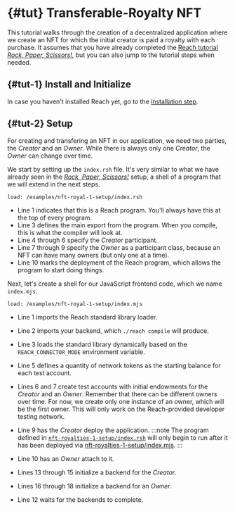 # {#tut} Transferable-Royalty NFT

This tutorial walks through the creation of a decentralized application where we create an NFT for which the initial creator is paid a royalty with each purchase. It assumes that you have already completed the [Reach tutorial *Rock, Paper, Scissors!*](https://docs.reach.sh/tut/rps/#tut), but you can also jump to the tutorial steps when needed.

## {#tut-1} Install and Initialize
In case you haven't installed Reach yet, go to the [installation step](https://docs.reach.sh/tut/rps/#tut-1).

## {#tut-2} Setup
For creating and transfering an NFT in our application, we need two parties, the *Creator* and an *Owner*. While there is always only one *Creator*, the *Owner* can change over time.

We start by setting up the `index.rsh` file. It's very similar to what we have already seen in the [*Rock, Paper, Scissors!*](https://docs.reach.sh/tut/rps/#tut-2) setup, a shell of a program that we will extend in the next steps.

```
load: /examples/nft-royal-1-setup/index.rsh
```

+ Line 1 indicates that this is a Reach program. You'll always have this at the top of every program.
+ Line 3 defines the main export from the program. When you compile, this is what the compiler will look at.
+ Line 4 through 6 specify the *Creator* participant.
+ Line 7 through 9 specify the *Owner* as a participant class, because an NFT can have many owners (but only one at a time).
+ Line 10 marks the deployment of the Reach program, which allows the program to start doing things.

Next, let's create a shell for our JavaScript frontend code, which we name `index.mjs`.

```
load: /examples/nft-royal-1-setup/index.mjs
```

+ Line 1 imports the Reach standard library loader.
+ Line 2 imports your backend, which `./reach compile` will produce.
+ Line 3 loads the standard library dynamically based on the `REACH_CONNECTOR_MODE` environment variable.
+ Line 5 defines a quantity of network tokens as the starting balance for each test account.
+ Lines 6 and 7 create test accounts with initial endowments for the *Creator* and an *Owner*. Remember that there can be different owners over time. For now, we create only one instance of an owner, which will be the first owner.
This will only work on the Reach-provided developer testing network.
+ Line 9 has the *Creator* deploy the application.
:::note
The program defined in [`nft-royalties-1-setup/index.rsh`](@{REPO}/examples/nft-royalties-1-setup/index.rsh) will only begin to run after it has been deployed via [nft-royalties-1-setup/index.mjs](@{REPO}/examples/nft-royalties-1-setup/index.mjs).
:::

+ Line 10 has an *Owner* attach to it.
+ Lines 13 through 15 initialize a backend for the *Creator*.
+ Lines 16 through 18 initialize a backend for an *Owner*.
+ Line 12 waits for the backends to complete.